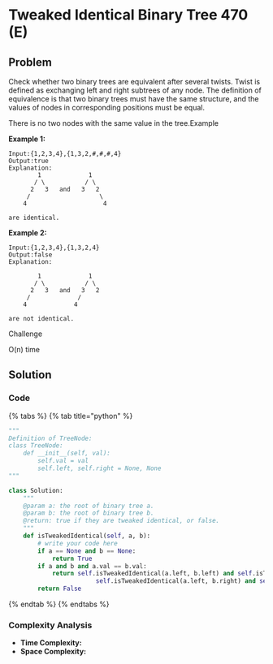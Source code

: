 # Tweaked Identical Binary Tree 470 \(E\)

## Problem

Check whether two binary trees are equivalent after several twists. Twist is defined as exchanging left and right subtrees of any node. The definition of equivalence is that two binary trees must have the same structure, and the values of nodes in corresponding positions must be equal.

There is no two nodes with the same value in the tree.Example

**Example 1:**

```text
Input:{1,2,3,4},{1,3,2,#,#,#,4}
Output:true
Explanation:
        1             1
       / \           / \
      2   3   and   3   2
     /                   \
    4                     4

are identical.
```

**Example 2:**

```text
Input:{1,2,3,4},{1,3,2,4} 
Output:false
Explanation:

        1             1
       / \           / \
      2   3   and   3   2
     /             /
    4             4

are not identical.
```

Challenge

O\(n\) time

## Solution 

### Code

{% tabs %}
{% tab title="python" %}
```python
"""
Definition of TreeNode:
class TreeNode:
    def __init__(self, val):
        self.val = val
        self.left, self.right = None, None
"""

class Solution:
    """
    @param a: the root of binary tree a.
    @param b: the root of binary tree b.
    @return: true if they are tweaked identical, or false.
    """
    def isTweakedIdentical(self, a, b):
        # write your code here
        if a == None and b == None:
            return True
        if a and b and a.val == b.val:
            return self.isTweakedIdentical(a.left, b.left) and self.isTweakedIdentical(a.right, b.right) or \
                        self.isTweakedIdentical(a.left, b.right) and self.isTweakedIdentical(a.right, b.left)
        return False
```
{% endtab %}
{% endtabs %}

### Complexity Analysis

* **Time Complexity:**
* **Space Complexity:**

